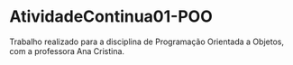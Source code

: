 # AtividadeContinua01-POO
Trabalho realizado para a disciplina de Programação Orientada a Objetos, com a professora Ana Cristina.

